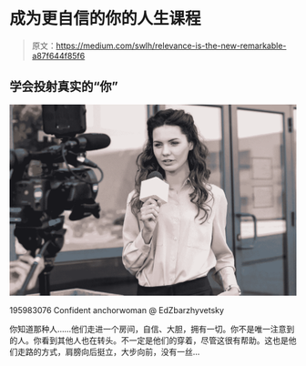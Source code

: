 # 成为更自信的你的人生课程

> 原文：<https://medium.com/swlh/relevance-is-the-new-remarkable-a87f644f85f6>

## 学会投射真实的“你”

![](img/c516ef09eebaa481244adc732ac2d632.png)

195983076 Confident anchorwoman @ EdZbarzhyvetsky

你知道那种人……他们走进一个房间，自信、大胆，拥有一切。你不是唯一注意到的人。你看到其他人也在转头。不一定是他们的穿着，尽管这很有帮助。这也是他们走路的方式，肩膀向后挺立，大步向前，没有一丝…